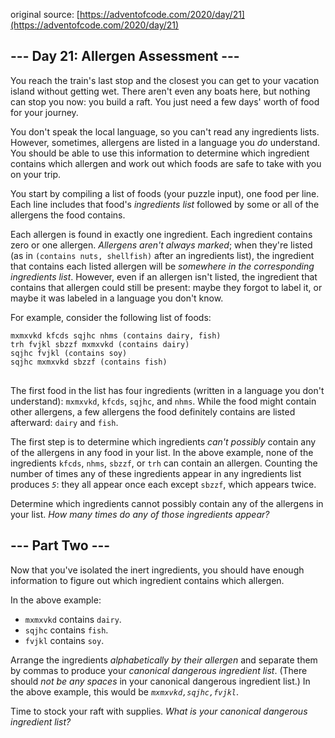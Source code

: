 original source: [https://adventofcode.com/2020/day/21](https://adventofcode.com/2020/day/21)
## --- Day 21: Allergen Assessment ---
You reach the train's last stop and the closest you can get to your vacation island without getting wet. There aren't even any boats here, but nothing can stop you now: you build a raft. You just need a few days' worth of food for your journey.

You don't speak the local language, so you can't read any ingredients lists. However, sometimes, allergens are listed in a language you <em>do</em> understand. You should be able to use this information to determine which ingredient contains which allergen and work out which foods are safe to take with you on your trip.

You start by compiling a list of foods (your puzzle input), one food per line. Each line includes that food's <em>ingredients list</em> followed by some or all of the allergens the food contains.

Each allergen is found in exactly one ingredient. Each ingredient contains zero or one allergen. <em>Allergens aren't always marked</em>; when they're listed (as in <code>(contains nuts, shellfish)</code> after an ingredients list), the ingredient that contains each listed allergen will be <em>somewhere in the corresponding ingredients list</em>. However, even if an allergen isn't listed, the ingredient that contains that allergen could still be present: maybe they forgot to label it, or maybe it was labeled in a language you don't know.

For example, consider the following list of foods:

<pre>
<code>mxmxvkd kfcds sqjhc nhms (contains dairy, fish)
trh fvjkl sbzzf mxmxvkd (contains dairy)
sqjhc fvjkl (contains soy)
sqjhc mxmxvkd sbzzf (contains fish)
</code>
</pre>

The first food in the list has four ingredients (written in a language you don't understand): <code>mxmxvkd</code>, <code>kfcds</code>, <code>sqjhc</code>, and <code>nhms</code>. While the food might contain other allergens, a few allergens the food definitely contains are listed afterward: <code>dairy</code> and <code>fish</code>.

The first step is to determine which ingredients <em>can't possibly</em> contain any of the allergens in any food in your list. In the above example, none of the ingredients <code>kfcds</code>, <code>nhms</code>, <code>sbzzf</code>, or <code>trh</code> can contain an allergen. Counting the number of times any of these ingredients appear in any ingredients list produces <em><code>5</code></em>: they all appear once each except <code>sbzzf</code>, which appears twice.

Determine which ingredients cannot possibly contain any of the allergens in your list. <em>How many times do any of those ingredients appear?</em>


## --- Part Two ---
Now that you've isolated the inert ingredients, you should have enough information to figure out which ingredient contains which allergen.

In the above example:


 - <code>mxmxvkd</code> contains <code>dairy</code>.
 - <code>sqjhc</code> contains <code>fish</code>.
 - <code>fvjkl</code> contains <code>soy</code>.

Arrange the ingredients <em>alphabetically by their allergen</em> and separate them by commas to produce your <em>canonical dangerous ingredient list</em>. (There should <em>not be any spaces</em> in your canonical dangerous ingredient list.) In the above example, this would be <em><code>mxmxvkd,sqjhc,fvjkl</code></em>.

Time to stock your raft with supplies. <em>What is your canonical dangerous ingredient list?</em>


